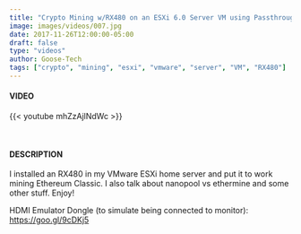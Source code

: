 ```yaml
---
title: "Crypto Mining w/RX480 on an ESXi 6.0 Server VM using Passthrough"
image: images/videos/007.jpg
date: 2017-11-26T12:00:00-05:00
draft: false
type: "videos"
author: Goose-Tech
tags: ["crypto", "mining", "esxi", "vmware", "server", "VM", "RX480"]
---
```


#### VIDEO

{{< youtube mhZzAjlNdWc >}}

&nbsp;

#### DESCRIPTION

I installed an RX480 in my VMware ESXi home server and put it to work mining Ethereum Classic.  I also talk about nanopool vs ethermine and some other stuff.  Enjoy!

HDMI Emulator Dongle (to simulate being connected to monitor):
https://goo.gl/9cDKj5  